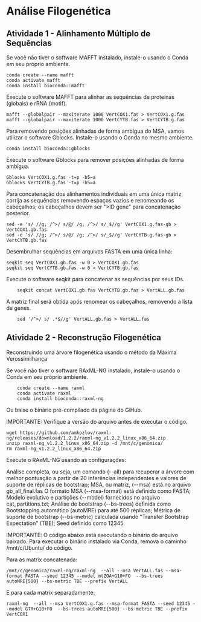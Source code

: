 # Análise Filogenética

## Atividade 1 - Alinhamento Múltiplo de Sequências

Se você não tiver o software MAFFT instalado, instale-o usando o Conda em seu próprio ambiente.

    conda create --name mafft
    conda activate mafft
    conda install bioconda::mafft

Execute o software MAFFT para alinhar as sequências de proteínas (globais) e rRNA (motif).

    mafft --globalpair --maxiterate 1000 VertCOX1.fas > VertCOX1.g.fas
    mafft --globalpair --maxiterate 1000 VertCYTB.fas > VertCYTB.g.fas


Para removendo posições alinhadas de forma ambígua do MSA, vamos utilizar o software Gblocks. Instale-o usando o Conda no mesmo ambiente.

    conda install bioconda::gblocks

Execute o software Gblocks para remover posições alinhadas de forma ambígua.

    Gblocks VertCOX1.g.fas -t=p -b5=a
    Gblocks VertCYTB.g.fas -t=p -b5=a

Para concatenação dos alinhamentos individuais em uma única matriz, corrija as sequências removendo espaços vazios e renomeando os cabeçalhos; os cabeçalhos devem ser ">ID gene" para concatenação posterior.

    sed -e 's/ //g; /^>/ s/@/ /g; /^>/ s/_$//g' VertCOX1.g.fas-gb > VertCOX1.gb.fas
    sed -e 's/ //g; /^>/ s/@/ /g; /^>/ s/_$//g' VertCYTB.g.fas-gb > VertCYTB.gb.fas

Desembrulhar sequências em arquivos FASTA em uma única linha:

    seqkit seq VertCOX1.gb.fas -w 0 > VertCOX1.gb.fas
    seqkit seq VertCYTB.gb.fas -w 0 > VertCYTB.gb.fas

Execute o software seqkit para concatenar as sequências por seus IDs.

        seqkit concat VertCOX1.gb.fas VertCYTB.gb.fas > VertALL.gb.fas

A matriz final será obtida após renomear os cabeçalhos, removendo a lista de genes.

        sed '/^>/ s/ .*$//g' VertALL.gb.fas > VertALL.fas


## Atividade 2 - Reconstrução Filogenética

Reconstruindo uma árvore filogenética usando o método da Máxima Verossimilhança

Se você não tiver o software RAxML-NG instalado, instale-o usando o Conda em seu próprio ambiente.

        conda create --name raxml
        conda activate raxml
        conda install bioconda::raxml-ng

Ou baixe o binário pré-compilado da página do GiHub.

IMPORTANTE: Verifique a versão do arquivo antes de executar o código.

    wget https://github.com/amkozlov/raxml-ng/releases/download/1.2.2/raxml-ng_v1.2.2_linux_x86_64.zip
    unzip raxml-ng_v1.2.2_linux_x86_64.zip -d /mnt/c/genomica/
    rm raxml-ng_v1.2.2_linux_x86_64.zip

Execute o RAxML-NG usando as configurações:

Análise completa, ou seja, um comando (--all) para recuperar a árvore com melhor pontuação a partir de 20 inferências independentes e valores de suporte de réplicas de bootstrap;
MSA, ou matriz, (--msa) está no arquivo gb_all_final.fas
O formato MSA (--msa-format) está definido como FASTA;
Modelo evolutivo e partições (--model) fornecidos no arquivo cat_partitions.txt;
Análise de bootstrap (--bs-trees) definida como Bootstopping automático (autoMRE) para até 500 réplicas;
Métrica de suporte de bootstrap (--bs-metric) calculada usando "Transfer Bootstrap Expectation" (TBE);
Seed definido como 12345.

IMPORTANTE: O código abaixo está executando o binário do arquivo baixado. Para executar o binário instalado via Conda, remova o caminho /mnt/c/Ubuntu/ do código.

Para as matrix concatenada:

    /mnt/c/genomica/raxml-ng/raxml-ng  --all --msa VertALL.fas --msa-format FASTA --seed 12345 --model mtZOA+G10+FO  --bs-trees autoMRE{500} --bs-metric TBE --prefix VertALL


E para cada matrix separadamente:

    raxml-ng  --all --msa VertCOX1.g.fas --msa-format FASTA --seed 12345 --model GTR+G10+FO  --bs-trees autoMRE{500} --bs-metric TBE --prefix VertCOX1
